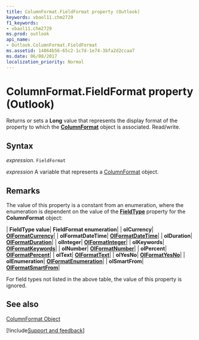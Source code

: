```yaml
---
title: ColumnFormat.FieldFormat property (Outlook)
keywords: vbaol11.chm2729
f1_keywords:
- vbaol11.chm2729
ms.prod: outlook
api_name:
- Outlook.ColumnFormat.FieldFormat
ms.assetid: 14064b56-65c2-1c7d-1e74-3bfa2d2ccaa7
ms.date: 06/08/2017
localization_priority: Normal
---
```



# ColumnFormat.FieldFormat property (Outlook)

Returns or sets a **Long** value that represents the display format of the property to which the **[ColumnFormat](Outlook.ColumnFormat.md)** object is associated. Read/write.


## Syntax

_expression_. `FieldFormat`

_expression_ A variable that represents a [ColumnFormat](Outlook.ColumnFormat.md) object.


## Remarks

The value of this property is a constant from an enumeration, where the enumeration is dependent on the value of the  **[FieldType](Outlook.ColumnFormat.FieldType.md)** property for the **ColumnFormat** object:



| **FieldType value**| **FieldFormat enumeration**|
| **olCurrency**| **[OlFormatCurrency](Outlook.OlFormatCurrency.md)**|
| **olFormatDateTime**| **[OlFormatDateTime](Outlook.OlFormatDateTime.md)**|
| **olDuration**| **[OlFormatDuration](Outlook.OlFormatDuration.md)**|
| **olInteger**| **[OlFormatInteger](Outlook.OlFormatInteger.md)**|
| **olKeywords**| **[OlFormatKeywords](Outlook.OlFormatKeywords.md)**|
| **olNumber**| **[OlFormatNumber](Outlook.OlFormatNumber.md)**|
| **olPercent**| **[OlFormatPercent](Outlook.OlFormatPercent.md)**|
| **olText**| **[OlFormatText](Outlook.OlFormatText.md)**|
| **olYesNo**| **[OlFormatYesNo](Outlook.OlFormatYesNo.md)**|
| **olEnumeration**| **[OlFormatEnumeration](Outlook.OlFormatEnumeration.md)**|
| **olSmartFrom**| **[OlFormatSmartFrom](Outlook.OlFormatSmartFrom.md)**|

For field types not listed in the above table, the value of this property is ignored.


## See also


[ColumnFormat Object](Outlook.ColumnFormat.md)

[!include[Support and feedback](~/includes/feedback-boilerplate.md)]